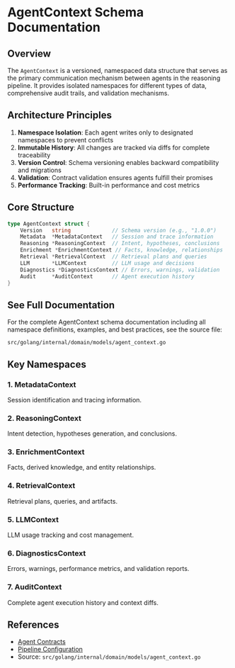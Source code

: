 # AgentContext Schema Documentation

## Overview

The `AgentContext` is a versioned, namespaced data structure that serves as the primary communication mechanism between agents in the reasoning pipeline. It provides isolated namespaces for different types of data, comprehensive audit trails, and validation mechanisms.

## Architecture Principles

1. **Namespace Isolation**: Each agent writes only to designated namespaces to prevent conflicts
2. **Immutable History**: All changes are tracked via diffs for complete traceability
3. **Version Control**: Schema versioning enables backward compatibility and migrations
4. **Validation**: Contract validation ensures agents fulfill their promises
5. **Performance Tracking**: Built-in performance and cost metrics

## Core Structure

```go
type AgentContext struct {
    Version   string             // Schema version (e.g., "1.0.0")
    Metadata  *MetadataContext   // Session and trace information
    Reasoning *ReasoningContext  // Intent, hypotheses, conclusions
    Enrichment *EnrichmentContext // Facts, knowledge, relationships
    Retrieval *RetrievalContext  // Retrieval plans and queries
    LLM       *LLMContext        // LLM usage and decisions
    Diagnostics *DiagnosticsContext // Errors, warnings, validation
    Audit     *AuditContext      // Agent execution history
}
```

## See Full Documentation

For the complete AgentContext schema documentation including all namespace definitions, examples, and best practices, see the source file:

`src/golang/internal/domain/models/agent_context.go`

## Key Namespaces

### 1. MetadataContext
Session identification and tracing information.

### 2. ReasoningContext
Intent detection, hypotheses generation, and conclusions.

### 3. EnrichmentContext
Facts, derived knowledge, and entity relationships.

### 4. RetrievalContext  
Retrieval plans, queries, and artifacts.

### 5. LLMContext
LLM usage tracking and cost management.

### 6. DiagnosticsContext
Errors, warnings, performance metrics, and validation reports.

### 7. AuditContext
Complete agent execution history and context diffs.

## References

- [Agent Contracts](./agent_contracts.md)
- [Pipeline Configuration](./pipeline_configuration.md)
- Source: `src/golang/internal/domain/models/agent_context.go`

